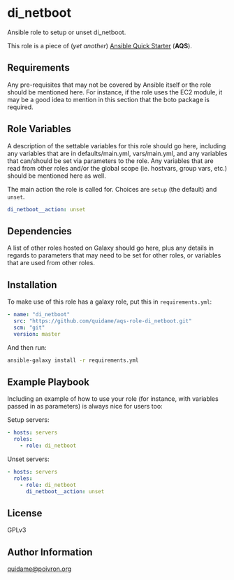 # di_netboot

Ansible role to setup or unset di_netboot.

This role is a piece of (*yet another*)
[Ansible Quick Starter](/aqs-common) (**AQS**).

## Requirements

Any pre-requisites that may not be covered by Ansible itself or the role should be mentioned here. For instance, if the role uses the EC2 module, it may be a good idea to mention in this section that the boto package is required.

## Role Variables

A description of the settable variables for this role should go here, including any variables that are in defaults/main.yml, vars/main.yml, and any variables that can/should be set via parameters to the role. Any variables that are read from other roles and/or the global scope (ie. hostvars, group vars, etc.) should be mentioned here as well.

The main action the role is called for. Choices are `setup` (the default) and
`unset`.
```yaml
di_netboot__action: unset
```

## Dependencies

A list of other roles hosted on Galaxy should go here, plus any details in regards to parameters that may need to be set for other roles, or variables that are used from other roles.

## Installation

To make use of this role has a galaxy role, put this in `requirements.yml`:

```yaml
- name: "di_netboot"
  src: "https://github.com/quidame/aqs-role-di_netboot.git"
  scm: "git"
  version: master
```

And then run:

```bash
ansible-galaxy install -r requirements.yml
```

## Example Playbook

Including an example of how to use your role (for instance, with variables passed in as parameters) is always nice for users too:

Setup servers:
```yaml
- hosts: servers
  roles:
    - role: di_netboot
```

Unset servers:
```yaml
- hosts: servers
  roles:
    - role: di_netboot
      di_netboot__action: unset
```

## License

GPLv3

## Author Information

<quidame@poivron.org>